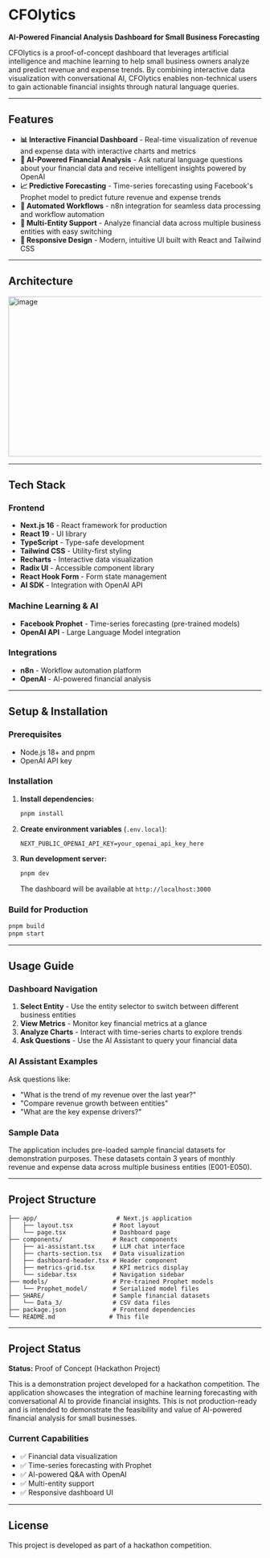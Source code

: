 # CFOlytics

**AI-Powered Financial Analysis Dashboard for Small Business Forecasting**

CFOlytics is a proof-of-concept dashboard that leverages artificial intelligence and machine learning to help small business owners analyze and predict revenue and expense trends. By combining interactive data visualization with conversational AI, CFOlytics enables non-technical users to gain actionable financial insights through natural language queries.

---

## Features

- **📊 Interactive Financial Dashboard** - Real-time visualization of revenue and expense data with interactive charts and metrics
- **🤖 AI-Powered Financial Analysis** - Ask natural language questions about your financial data and receive intelligent insights powered by OpenAI
- **📈 Predictive Forecasting** - Time-series forecasting using Facebook's Prophet model to predict future revenue and expense trends
- **🔄 Automated Workflows** - n8n integration for seamless data processing and workflow automation
- **💼 Multi-Entity Support** - Analyze financial data across multiple business entities with easy switching
- **📱 Responsive Design** - Modern, intuitive UI built with React and Tailwind CSS

---

## Architecture

<img width="1476" height="319" alt="image" src="https://github.com/user-attachments/assets/580f6351-3dce-464f-8785-0dd1dbc7fca4" />

---

## Tech Stack

### Frontend
- **Next.js 16** - React framework for production
- **React 19** - UI library
- **TypeScript** - Type-safe development
- **Tailwind CSS** - Utility-first styling
- **Recharts** - Interactive data visualization
- **Radix UI** - Accessible component library
- **React Hook Form** - Form state management
- **AI SDK** - Integration with OpenAI API

### Machine Learning & AI
- **Facebook Prophet** - Time-series forecasting (pre-trained models)
- **OpenAI API** - Large Language Model integration

### Integrations
- **n8n** - Workflow automation platform
- **OpenAI** - AI-powered financial analysis

---

## Setup & Installation

### Prerequisites
- Node.js 18+ and pnpm
- OpenAI API key

### Installation

1. **Install dependencies:**
   ```bash
   pnpm install
   ```

2. **Create environment variables** (`.env.local`):
   ```
   NEXT_PUBLIC_OPENAI_API_KEY=your_openai_api_key_here
   ```

3. **Run development server:**
   ```bash
   pnpm dev
   ```

   The dashboard will be available at `http://localhost:3000`

### Build for Production

```bash
pnpm build
pnpm start
```

---

## Usage Guide

### Dashboard Navigation

1. **Select Entity** - Use the entity selector to switch between different business entities
2. **View Metrics** - Monitor key financial metrics at a glance
3. **Analyze Charts** - Interact with time-series charts to explore trends
4. **Ask Questions** - Use the AI Assistant to query your financial data

### AI Assistant Examples

Ask questions like:
- "What is the trend of my revenue over the last year?"
- "Compare revenue growth between entities"
- "What are the key expense drivers?"

### Sample Data

The application includes pre-loaded sample financial datasets for demonstration purposes. These datasets contain 3 years of monthly revenue and expense data across multiple business entities (E001-E050).

---

## Project Structure

```
├── app/                      # Next.js application
│   ├── layout.tsx           # Root layout
│   └── page.tsx             # Dashboard page
├── components/              # React components
│   ├── ai-assistant.tsx     # LLM chat interface
│   ├── charts-section.tsx   # Data visualization
│   ├── dashboard-header.tsx # Header component
│   ├── metrics-grid.tsx     # KPI metrics display
│   └── sidebar.tsx          # Navigation sidebar
├── models/                  # Pre-trained Prophet models
│   └── Prophet_model/       # Serialized model files
├── SHARE/                   # Sample financial datasets
│   └── Data_3/              # CSV data files
├── package.json             # Frontend dependencies
└── README.md               # This file
```

---

## Project Status

**Status:** Proof of Concept (Hackathon Project)

This is a demonstration project developed for a hackathon competition. The application showcases the integration of machine learning forecasting with conversational AI to provide financial insights. This is not production-ready and is intended to demonstrate the feasibility and value of AI-powered financial analysis for small businesses.

### Current Capabilities
- ✅ Financial data visualization
- ✅ Time-series forecasting with Prophet
- ✅ AI-powered Q&A with OpenAI
- ✅ Multi-entity support
- ✅ Responsive dashboard UI

---

## License

This project is developed as part of a hackathon competition.
